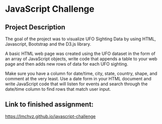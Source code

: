 # JavaScript Challenge 

## Project Description

The goal of the project was to visualize UFO Sighting Data by using HTML, Javascript, Bootstrap and the D3.js library.

A basic HTML web page was created using the UFO dataset in the form of an array of JavaScript objects, write code that appends a table to your web page and then adds new rows of data for each UFO sighting.

Make sure you have a column for date/time, city, state, country, shape, and comment at the very least.
Use a date form in your HTML document and write JavaScript code that will listen for events and search through the date/time column to find rows that match user input.

## Link to finished assignment: 

https://lmchvz.github.io/javascript-challenge
